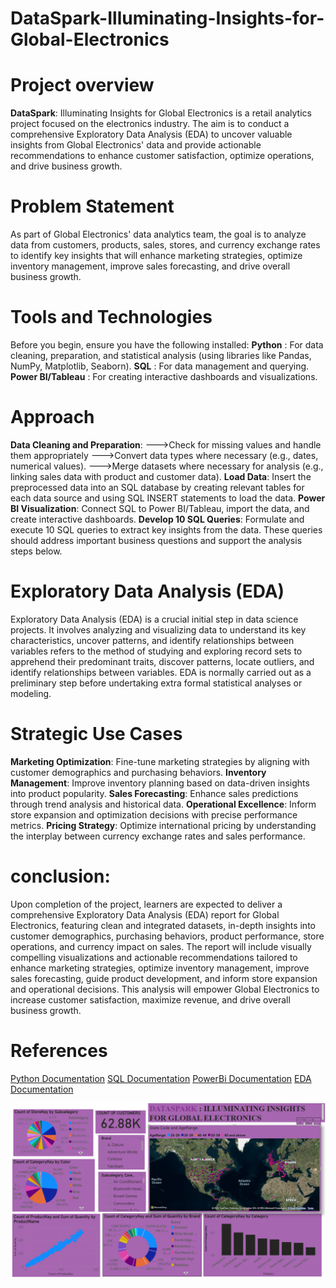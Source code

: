 # DataSpark-Illuminating-Insights-for-Global-Electronics

# Project overview 
   **DataSpark**: Illuminating Insights for Global Electronics is a retail analytics project focused on the electronics industry. The aim is to conduct a comprehensive Exploratory Data Analysis (EDA) to uncover valuable insights from Global Electronics' data and provide actionable recommendations to enhance customer satisfaction, optimize operations, and drive business growth.
   
 # Problem Statement
As part of Global Electronics' data analytics team, the goal is to analyze data from customers, products, sales, stores, 
and currency exchange rates to identify key insights that will enhance marketing strategies, optimize inventory management, 
improve sales forecasting, and drive overall business growth.

# Tools and Technologies 
Before you begin, ensure you have the following installed:
**Python** : For data cleaning, preparation, and statistical analysis (using libraries like Pandas, NumPy, Matplotlib, Seaborn).
**SQL** : For data management and querying.
**Power BI/Tableau** : For creating interactive dashboards and visualizations.

# Approach 
**Data Cleaning and Preparation**:
--->Check for missing values and handle them appropriately
--->Convert data types where necessary (e.g., dates, numerical values).
--->Merge datasets where necessary for analysis (e.g., linking sales data with product and customer data).
**Load Data**:
Insert the preprocessed data into an SQL database by creating relevant tables for each data source and using SQL INSERT statements to load the data.
**Power BI Visualization**:
Connect SQL to Power BI/Tableau, import the data, and create interactive dashboards.
**Develop 10 SQL Queries**:
Formulate and execute 10 SQL queries to extract key insights from the data. These queries should address important business questions and support the analysis steps below.

# Exploratory Data Analysis (EDA) 
Exploratory Data Analysis (EDA) is a crucial initial step in data science projects. It involves analyzing and visualizing data to understand
its key characteristics, uncover patterns, and identify relationships between variables refers to the method of
studying and exploring record sets to apprehend their predominant traits, discover patterns, locate outliers, 
and identify relationships between variables. EDA is normally carried out as a preliminary step before undertaking extra formal statistical analyses or modeling.

# Strategic Use Cases
**Marketing Optimization**: Fine-tune marketing strategies by aligning with customer demographics and purchasing behaviors.
**Inventory Management**: Improve inventory planning based on data-driven insights into product popularity.
**Sales Forecasting**: Enhance sales predictions through trend analysis and historical data.
**Operational Excellence**: Inform store expansion and optimization decisions with precise performance metrics.
**Pricing Strategy**: Optimize international pricing by understanding the interplay between currency exchange rates and sales performance.

# conclusion:
Upon completion of the project, learners are expected to deliver a comprehensive Exploratory Data Analysis (EDA) report for Global Electronics, 
featuring clean and integrated datasets, in-depth insights into customer demographics, purchasing behaviors, product performance, store operations, 
and currency impact on sales. The report will include visually compelling visualizations and actionable recommendations tailored to enhance 
marketing strategies, optimize inventory management, improve sales forecasting, guide product development, and inform store expansion and operational decisions.
This analysis will empower Global Electronics to increase customer satisfaction, maximize revenue, and drive overall business growth.

# References
[Python Documentation](https://docs.python.org/3/)
[SQL Documentation](https://dev.mysql.com/doc/)
[PowerBi Documentation](https://learn.microsoft.com/en-us/power-bi/)
[EDA Documentation](https://python-data-science.readthedocs.io/en/latest/exploratory.html)

![Visualization](Dashboard.png)
